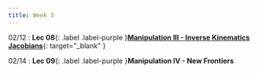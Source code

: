 ```yaml
---
title: Week 5
---
```

02/12
: **Lec 08**{: .label .label-purple }[**Manipulation III - Inverse Kinematics Jacobians**](/CSCI5551-Spr24/assets/slides/lec08_manipulation_3_ik_jacobian.pdf){: target="_blank" }

02/14
: **Lec 09**{: .label .label-purple }**Manipulation IV - New Frontiers**